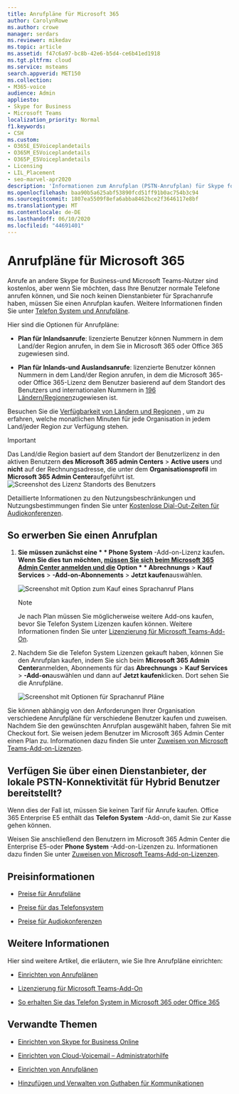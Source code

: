 ```yaml
---
title: Anrufpläne für Microsoft 365
author: CarolynRowe
ms.author: crowe
manager: serdars
ms.reviewer: mikedav
ms.topic: article
ms.assetid: f47c6a97-bc8b-42e6-b5d4-ce6b41ed1918
ms.tgt.pltfrm: cloud
ms.service: msteams
search.appverid: MET150
ms.collection:
- M365-voice
audience: Admin
appliesto:
- Skype for Business
- Microsoft Teams
localization_priority: Normal
f1.keywords:
- CSH
ms.custom:
- O365E_E5Voiceplandetails
- O365M_E5Voiceplandetails
- O365P_E5Voiceplandetails
- Licensing
- LIL_Placement
- seo-marvel-apr2020
description: 'Informationen zum Anrufplan (PSTN-Anrufplan) für Skype for Business-Optionen und zum Abrufen von Lizenzen für Ihre Organisation. '
ms.openlocfilehash: baa90b5a625abf53890fcd51ff91b0ac754b3c94
ms.sourcegitcommit: 1807ea5509f8efa6abba8462bce2f3646117e8bf
ms.translationtype: MT
ms.contentlocale: de-DE
ms.lasthandoff: 06/10/2020
ms.locfileid: "44691401"
---
```

# <a name="calling-plans-for-microsoft-365"></a>Anrufpläne für Microsoft 365

Anrufe an andere Skype for Business-und Microsoft Teams-Nutzer sind kostenlos, aber wenn Sie möchten, dass Ihre Benutzer normale Telefone anrufen können, und Sie noch keinen Dienstanbieter für Sprachanrufe haben, müssen Sie einen Anrufplan kaufen. Weitere Informationen finden Sie unter [Telefon System und Anrufpläne](calling-plan-landing-page.md).
  
Hier sind die Optionen für Anrufpläne:
  
- **Plan für Inlandsanrufe**: lizenzierte Benutzer können Nummern in dem Land/der Region anrufen, in dem Sie in Microsoft 365 oder Office 365 zugewiesen sind.
    
- **Plan für Inlands-und Auslandsanrufe**: lizenzierte Benutzer können Nummern in dem Land/der Region anrufen, in dem die Microsoft 365-oder Office 365-Lizenz dem Benutzer basierend auf dem Standort des Benutzers und internationalen Nummern in [196 Ländern/Regionen](country-and-region-availability-for-audio-conferencing-and-calling-plans/users-can-make-outbound-calls-to-these-countries-and-regions.md)zugewiesen ist.
    
Besuchen Sie die [Verfügbarkeit von Ländern und Regionen](country-and-region-availability-for-audio-conferencing-and-calling-plans/country-and-region-availability-for-audio-conferencing-and-calling-plans.md) , um zu erfahren, welche monatlichen Minuten für jede Organisation in jedem Land/jeder Region zur Verfügung stehen.
  
> [!IMPORTANT]
> Das Land/die Region basiert auf dem Standort der Benutzerlizenz in den aktiven Benutzern **des Microsoft 365 admin Centers**  >  **Active users** und **nicht** auf der Rechnungsadresse, die unter dem **Organisationsprofil** im **Microsoft 365 Admin Center**aufgeführt ist.   
![Screenshot des Lizenz Standorts des Benutzers](media/cc1e16d1-8a5e-43e0-99a3-dc991efdfbab.png)
  
Detaillierte Informationen zu den Nutzungsbeschränkungen und Nutzungsbestimmungen finden Sie unter [﻿Kostenlose Dial-Out-Zeiten für Audiokonferenzen](complimentary-dial-out-period.md).
  
## <a name="how-to-buy-a-calling-plan"></a>So erwerben Sie einen Anrufplan

1. <strong>Sie müssen zunächst eine * * Phone System</strong> -Add-on-Lizenz kaufen<strong>. Wenn Sie dies tun möchten, [müssen Sie sich beim Microsoft 365 Admin Center anmelden und die](https://portal.office.com/adminportal/home?add=sub&amp;adminportal=1#/catalog) Option * * Abrechnungs</strong>  >  **Kauf Services**  >  **-Add-on-Abonnements**  >  **Jetzt kaufen**auswählen.
    
    ![Screenshot mit Option zum Kauf eines Sprachanruf Plans](media/5893fca0-292c-4cdf-9b43-c507a8b44b74.png)
  
    > [!NOTE]
    > Je nach Plan müssen Sie möglicherweise weitere Add-ons kaufen, bevor Sie Telefon System Lizenzen kaufen können. Weitere Informationen finden Sie unter [Lizenzierung für Microsoft Teams-Add-On](teams-add-on-licensing/microsoft-teams-add-on-licensing.md).
  
2. Nachdem Sie die Telefon System Lizenzen gekauft haben, können Sie den Anrufplan kaufen, indem Sie sich beim **Microsoft 365 Admin Center**anmelden, Abonnements für das **Abrechnungs**  >  **Kauf Services**  >  **-Add-on**auswählen und dann auf **Jetzt kaufen**klicken. Dort sehen Sie die Anrufpläne.
    
    ![Screenshot mit Optionen für Sprachanruf Pläne](media/ab2d6dce-56eb-4bbc-ac1a-430b0c065d18.png)
  
Sie können abhängig von den Anforderungen Ihrer Organisation verschiedene Anrufpläne für verschiedene Benutzer kaufen und zuweisen. Nachdem Sie den gewünschten Anrufplan ausgewählt haben, fahren Sie mit Checkout fort. Sie weisen jedem Benutzer im Microsoft 365 Admin Center einen Plan zu. Informationen dazu finden Sie unter [Zuweisen von Microsoft Teams-Add-on-Lizenzen](teams-add-on-licensing/assign-teams-add-on-licenses.md).
  
## <a name="do-you-have-a-service-provider-that-provides-on-premises-pstn-connectivity-for-hybrid-users"></a>Verfügen Sie über einen Dienstanbieter, der lokale PSTN-Konnektivität für Hybrid Benutzer bereitstellt?

Wenn dies der Fall ist, müssen Sie keinen Tarif für Anrufe kaufen. Office 365 Enterprise E5 enthält das **Telefon System** -Add-on, damit Sie zur Kasse gehen können.
  
Weisen Sie anschließend den Benutzern im Microsoft 365 Admin Center die Enterprise E5-oder **Phone System** -Add-on-Lizenzen zu. Informationen dazu finden Sie unter [Zuweisen von Microsoft Teams-Add-on-Lizenzen](teams-add-on-licensing/assign-teams-add-on-licenses.md).
  
## <a name="pricing-information"></a>Preisinformationen

- [Preise für Anrufpläne](https://go.microsoft.com/fwlink/?LinkId=799761)
    
- [Preise für das Telefonsystem](https://go.microsoft.com/fwlink/?linkid=799763)
    
- [Preise für Audiokonferenzen](https://go.microsoft.com/fwlink/?linkid=799762)
    
## <a name="for-more-information"></a>Weitere Informationen

Hier sind weitere Artikel, die erläutern, wie Sie Ihre Anrufpläne einrichten:
  
- [Einrichten von Anrufplänen](set-up-calling-plans.md)
    
- [Lizenzierung für Microsoft Teams-Add-On](teams-add-on-licensing/microsoft-teams-add-on-licensing.md)
    
- [So erhalten Sie das Telefon System in Microsoft 365 oder Office 365](https://docs.microsoft.com/MicrosoftTeams/here-s-what-you-get-with-phone-system)
    
   
## <a name="related-topics"></a>Verwandte Themen

- [Einrichten von Skype for Business Online](/SkypeForBusiness/set-up-skype-for-business-online/set-up-skype-for-business-online)
    
- [Einrichten von Cloud-Voicemail – Administratorhilfe](set-up-phone-system-voicemail.md)
    
- [Einrichten von Anrufplänen](set-up-calling-plans.md)
    
- [Hinzufügen und Verwalten von Guthaben für Kommunikationen](add-funds-and-manage-communications-credits.md)
 
